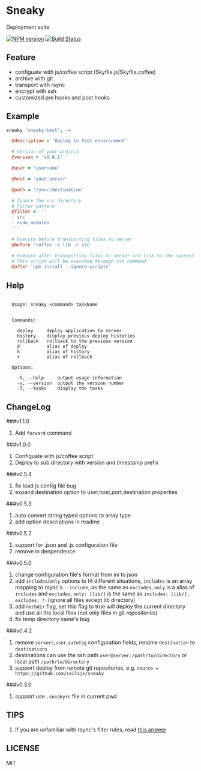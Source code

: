 Sneaky
=======

Deployment suite

[![NPM version][npm-image]][npm-url]
[![Build Status][travis-image]][travis-url]

## Feature

* configuate with js/coffee script (Skyfile.js|Skyfile.coffee)
* archive with git
* transport with rsync
* encrypt with ssh
* customized pre hooks and post hooks

## Example

```coffeescript
sneaky 'sneaky:test', ->

  @description = 'Deploy to test environment'

  # Version of your project
  @version = "v0.0.1"

  @user = 'username'

  @host = 'your.server'

  @path = '/your/destination'

  # Ignore the src directory
  # Filter pattern
  @filter = '''
  - src
  - node_modules
  '''

  # Execute before transporting files to server
  @before 'coffee -o lib -c src'

  # Execute after transporting files to server and link to the current directory
  # This script will be executed through ssh command
  @after 'npm install --ignore-scripts'
```

## Help
```

  Usage: sneaky <command> taskName


  Commands:

    deploy     deploy application to server
    history    display previous deploy histories
    rollback   rollback to the previous version
    d          alias of deploy
    h          alias of history
    r          alias of rollback

  Options:

    -h, --help     output usage information
    -v, --version  output the version number
    -T, --tasks    display the tasks

```

## ChangeLog

###v1.1.0
1. Add `forward` command

###v1.0.0
1. Configuate with js/coffee script
2. Deploy to sub directory with version and timestamp prefix

###v0.5.4
1. fix load js config file bug
2. expand destination option to user,host,port,destination properties

###v0.5.3
1. auto convert string typed options to array type
2. add option descriptions in readme

###v0.5.2
1. support for .json and .js configuration file
2. remove in denpendence

###v0.5.0
1. change configuration file's format from ini to json
2. add `includes`/`only` options to fit different situations, `includes` is an array mapping to rsync's `--include`, as the same as `excludes`, `only` is a alias of `includes` and `excludes`, `only: [lib/]` is the same as `includes: [lib/], excludes: *`. (ignore all files except lib directory)
3. add `nochdir` flag, set this flag to true will deploy the current directory and use all the local files (not only files in git repositories)
4. fix temp directory name's bug

###v0.4.2
1. remove `servers`,`user`,`autoTag` configuration fields, rename `destination` to `destinations`
2. destinations can use the ssh path `user@server:/path/to/directory` or local path `/path/to/directory`
3. support deploy from remote git repositories, e.g. `source = https://github.com/sailxjx/sneaky`

###v0.3.0
1. support use `.sneakyrc` file in current pwd

## TIPS

1. If you are unfamiliar with rsync's filter rules, read [this answer](http://unix.stackexchange.com/questions/2161/rsync-filter-copying-one-pattern-only#answer-2503)

## LICENSE
MIT

[npm-url]: https://npmjs.org/package/sneaky
[npm-image]: http://img.shields.io/npm/v/sneaky.svg

[travis-url]: https://travis-ci.org/teambition/sneaky
[travis-image]: http://img.shields.io/travis/teambition/sneaky.svg
